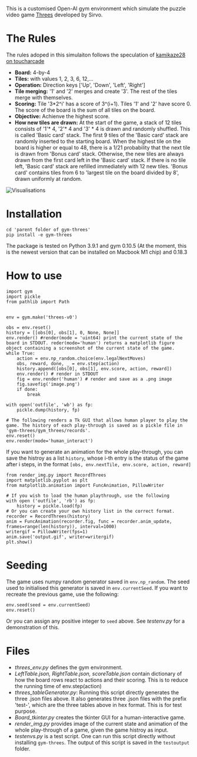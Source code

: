 This is a customised Open-AI gym environment which simulate the puzzle video game [Threes](https://en.wikipedia.org/wiki/Threes) developed by Sirvo. 



# The Rules
The rules adoped in this simulaiton follows the speculation of [kamikaze28 on toucharcade](https://toucharcade.com/community/threads/threes-by-sirvo-llc.218248/page-27#post-3140044)

* **Board:** 4-by-4
* **Tiles:** with values 1, 2, 3, 6, 12,...
* **Operation:** Direction keys ['Up', 'Down', 'Left', 'Right']
* **Tile merging:** '1' and '2' merges and create '3'. The rest of the tiles merge with themselves. 
* **Scoring:** Tile '3*2^i' has a score of 3^(i+1). Tiles '1' and '2' have score 0. The score of the board is the sum of all tiles on the board.
* **Objective:** Achienve the highest score. 
* **How new tiles are drawn:** At the start of the game, a stack of 12 tiles consists of '1'* 4, '2'* 4 and '3' * 4 is drawn and randomly shuffled. This is called 'Basic card' stack. The first 9 tiles of the 'Basic card' stack are randomly inserted to the starting board. When the highest tile on the board is higher or equal to 48, there is a 1/21 probability that the next tile is drawn from 'Bonus card' stack. Otherwise, the new tiles are always drawn from the first card left in the 'Basic card' stack. If there is no tile left, 'Basic card' stack are refilled immediately with 12 new tiles.
'Bonus card' contains tiles from 6 to 'largest tile on the board divided by 8', drawn uniformly at random.

![Visualisations](https://github.com/InfinitesimalHare/gym-threes/tree/main/testoutput/humaninteract.gif?raw=true)

# Installation
```
cd 'parent folder of gym-threes'
pip install -e gym-threes
```
The package is tested on Python 3.9.1 and gym 0.10.5 (At the moment, this is the newest version that can be installed on Macbook M1 chip) and 0.18.3

# How to use 
```
import gym
import pickle
from pathlib import Path


env = gym.make('threes-v0')

obs = env.reset()
history = [[obs[0], obs[1], 0, None, None]]
env.render() #render(mode = 'uint64) print the current state of the board in STDOUT. reder(mode='human') returns a matplotlib figure object containing a screenshot of the current state of the game.
while True:
    action = env.np_random.choice(env.legalNextMoves)
    obs, reward, done, _ = env.step(action)
    history.append([obs[0], obs[1], env.score, action, reward])
    env.render() # render in STDOUT
    fig = env.render('human') # render and save as a .png image
    fig.savefig('image.png')
    if done:
        break

with open('outfile', 'wb') as fp:
    pickle.dump(history, fp)

# The following renders a Tk GUI that allows human player to play the game. The history of each play-through is saved as a pickle file in 'gym-threes/gym_threes/records'.
env.reset()
env.render(mode='human_interact')
```
If you want to generate an animation for the whole play-through, you can save the histroy as a list `history`, whose i-th entry is the status of the game after i steps, in the format `[obs, env.nextTile, env.score, action, reward]`
```
from render_img.py import RecordThrees
import matplotlib.pyplot as plt
from matplotlib.animation import FuncAnimation, PillowWriter

# If you wish to load the human playthrough, use the following 
with open ('outfile', 'rb') as fp:
    history = pickle.load(fp)
# Or you can create your own history list in the correct format.
recorder = RecordThrees(history)
anim = FuncAnimation(recorder.fig, func = recorder.anim_update, frames=range(len(history)), interval=1000)
writergif = PillowWriter(fps=1) 
anim.save('output.gif', writer=writergif)
plt.show()
```
# Seeding
The game uses numpy random generator saved in `env.np_random`. The seed used to initialised this generator is saved in `env.currentSeed`. If you want to recreate the previous game, use the following:
```
env.seed(seed = env.currentSeed)
env.reset()
```
Or you can assign any positive integer to `seed` above. See *testenv.py* for a demonstration of this.

# Files
- *threes_env.py* defines the gym environment.
- *LeftTable.json, RightTable.json, scoreTable.json* contain dictionary of how the board rows react to actions and their scoring. This is to reduce the running time of env.step(action)
- *threes_tableGenerator.py*: Running this script directly generates the three .json files above. It also generates three .json files with the prefix 'test-', which are the three tables above in hex format. This is for test purpose. 
- *Board_tkinter.py* creates the tkinter GUI for a human-interactive game.
- *render_img.py* provides image of the current state and animation of the whole play-through of a game, given the game histroy as input.
- *testenvs.py* is a test script. One can run this script directly without installing `gym-threes`. The output of this script is saved in the `testoutput` folder.